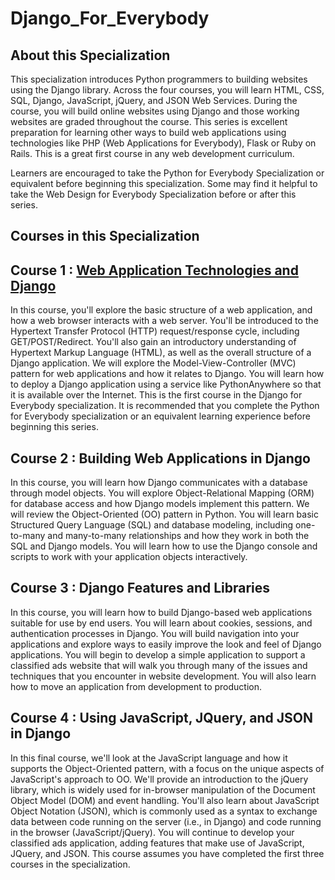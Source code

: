 # Django_For_Everybody<br>

## About this Specialization<br>
This specialization introduces Python programmers to building websites using the Django library. Across the four courses, you will learn HTML, CSS, SQL, Django, JavaScript, jQuery, and JSON Web Services.  During the course, you will build online websites using Django and those working websites are graded throughout the course. This series is  excellent preparation for learning other ways to build web applications using technologies like PHP (Web Applications for Everybody), Flask or Ruby on Rails.  This is a great first course in any web development curriculum.<br>

Learners are encouraged to take the Python for Everybody Specialization or equivalent before beginning this specialization. Some may find it helpful to take the Web Design for Everybody Specialization before or after this series.<br>

## Courses in this Specialization<br>

<h2>Course 1 : <a href="https://github.com/Abhinavv9258/Django_For_Everybody/tree/master/Course_1:Web%20Application%20Technologies%20and%20Django">Web Application Technologies and Django</a><br></h2>
In this course, you'll explore the basic structure of a web application, and how a web browser interacts with a web server. You'll be introduced to the Hypertext Transfer Protocol (HTTP) request/response cycle, including GET/POST/Redirect. You'll also gain an introductory understanding of Hypertext Markup Language (HTML), as well as the overall structure of a Django application. We will explore the Model-View-Controller (MVC) pattern for web applications and how it relates to Django. You will learn how to deploy a Django application using a service like PythonAnywhere so that it is available over the Internet. This is the first course in the Django for Everybody specialization. It is recommended that you complete the Python for Everybody specialization or an equivalent learning experience before beginning this series.<br>

<h2>Course 2 : Building Web Applications in Django<br></h2>
In this course, you will learn how Django communicates with a database through model objects. You will explore Object-Relational Mapping (ORM) for database access and how Django models implement this pattern. We will review the Object-Oriented (OO) pattern in Python. You will learn basic Structured Query Language (SQL) and database modeling, including one-to-many and many-to-many relationships and how they work in both the SQL and Django models. You will learn how to use the Django console and scripts to work with your application objects interactively.<br>

<h2>Course 3 : Django Features and Libraries<br></h2>
In this course, you will learn how to build Django-based web applications suitable for use by end users. You will learn about cookies, sessions, and authentication processes in Django. You will build navigation into your applications and explore ways to easily improve the look and feel of Django applications. You will begin to develop a simple application to support a classified ads website that will walk you through many of the issues and techniques that you encounter in website development. You will also learn how to move an application from development to production.<br>

<h2>Course 4 : Using JavaScript, JQuery, and JSON in Django<br></h2>
In this final course, we'll look at the JavaScript language and how it supports the Object-Oriented pattern, with a focus on the unique aspects of JavaScript's approach to OO. We'll provide an introduction to the jQuery library, which is widely used for in-browser manipulation of the Document Object Model (DOM) and event handling. You'll also learn about JavaScript Object Notation (JSON), which is commonly used as a syntax to exchange data between code running on the server (i.e., in Django) and code running in the browser (JavaScript/jQuery). You will continue to develop your classified ads application, adding features that make use of JavaScript, JQuery, and JSON. This course assumes you have completed the first three courses in the specialization.<br>
 
